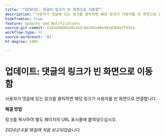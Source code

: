 ```yaml
---
title: '“업데이트: 댓글의 링크가 빈 화면으로 이동함”'
description: “사용자가 댓글에 있는 링크를 클릭하면 해당 링크가 사용자를 빈 화면으로 연결합니다. 해결 방법을 사용할 수 있습니다.”
hidefromtoc: true
feature: Updates and Notifications
source-git-commit: e24d266002a913e5c6e2d5e40e9dad36deff541a
workflow-type: ht
source-wordcount: '81'
ht-degree: 100%

---
```



# 업데이트: 댓글의 링크가 빈 화면으로 이동함

<!--

>[!NOTE]
>
>This issue was fixed on April 25, 2024.

-->

사용자가 댓글에 있는 링크를 클릭하면 해당 링크가 사용자를 빈 화면으로 연결합니다.

**해결 방법**

링크를 복사하여 별도 페이지의 URL 표시줄에 붙여넣으십시오.

_2024년 4월 18일에 처음 보고되었습니다._


